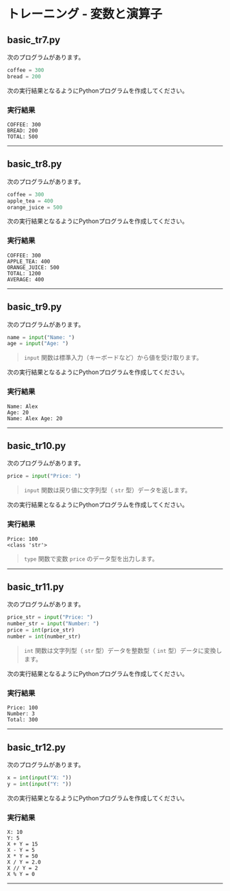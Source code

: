 # トレーニング - 変数と演算子

## basic_tr7.py

次のプログラムがあります。

``` python
coffee = 300
bread = 200
```

次の実行結果となるようにPythonプログラムを作成してください。

### 実行結果

``` 
COFFEE: 300
BREAD: 200
TOTAL: 500
```

---

## basic_tr8.py

次のプログラムがあります。

``` python
coffee = 300
apple_tea = 400
orange_juice = 500
```

次の実行結果となるようにPythonプログラムを作成してください。

### 実行結果

``` 
COFFEE: 300
APPLE_TEA: 400
ORANGE_JUICE: 500
TOTAL: 1200
AVERAGE: 400
```

---

## basic_tr9.py

次のプログラムがあります。

``` python
name = input("Name: ")
age = input("Age: ")
```

> `input` 関数は標準入力（キーボードなど）から値を受け取ります。

次の実行結果となるようにPythonプログラムを作成してください。

### 実行結果

``` 
Name: Alex
Age: 20
Name: Alex Age: 20
```

---

## basic_tr10.py

次のプログラムがあります。

``` python
price = input("Price: ")
```

> `input` 関数は戻り値に文字列型（ `str` 型）データを返します。

次の実行結果となるようにPythonプログラムを作成してください。

### 実行結果

``` 
Price: 100
<class 'str'>
```

> `type` 関数で変数 `price` のデータ型を出力します。

---

## basic_tr11.py

次のプログラムがあります。

``` python
price_str = input("Price: ")
number_str = input("Number: ")
price = int(price_str)
number = int(number_str)
```

> `int` 関数は文字列型（ `str` 型）データを整数型（ `int` 型）データに変換します。

次の実行結果となるようにPythonプログラムを作成してください。

### 実行結果

``` 
Price: 100
Number: 3
Total: 300
```

---

## basic_tr12.py

次のプログラムがあります。

``` python
x = int(input("X: "))
y = int(input("Y: "))
```

次の実行結果となるようにPythonプログラムを作成してください。

### 実行結果

``` 
X: 10
Y: 5
X + Y = 15
X - Y = 5
X * Y = 50
X / Y = 2.0
X // Y = 2
X % Y = 0
```

---
